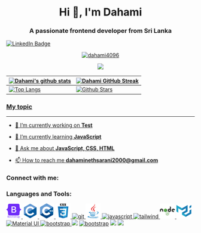 <h1 align="center">Hi 👋, I'm Dahami</h1>
<h3 align="center">A passionate frontend developer from Sri Lanka</h3>
<div id="badges">
  <a href="https://www.linkedin.com/in/dahami-weerakoon/">
  <img src="https://img.shields.io/badge/LinkedIn-blue?style=for-the-badge&logo=linkedin&logoColor=white" alt="LinkedIn Badge"/>
  
</div>

<p align="center"> <img src="https://komarev.com/ghpvc/?username=dahami4096&label=Profile%20views&color=0e75b6&style=flat" alt="dahami4096" /> </p>

<div align="center">
 <img src="https://user-images.githubusercontent.com/74038190/225813708-98b745f2-7d22-48cf-9150-083f1b00d6c9.gif" width="500">
</div>

| ![Dahami's github stats](https://github-readme-stats.vercel.app/api?username=dahami4096&show_icons=true&theme=tokyonight) | ![Dahami GitHub Streak](https://github-readme-streak-stats.herokuapp.com/?user=Master11091&theme=tokyonight) |
| --- | --- |
| ![Top Langs](https://github-readme-stats.vercel.app/api/top-langs/?username=dahami4096&theme=tokyonight) | ![Github Stars](https://github-readme-stats.vercel.app/api?username=dahami4096&show_icons=true&locale=en&count_private=true&hide_rank=true&custom_title=My%20GitHub%20Stats&disable_animations=true&theme=tokyonight) |



### My topic

---

- 🔭 I’m currently working on **Test**

- 🌱 I’m currently learning **JavaScript**

- 💬 Ask me about **JavaScript, CSS, HTML**

- 📫 How to reach me **dahaminethsarani2000@gmail.com**

<h3 align="left">Connect with me:</h3>
<p align="left">
</p>

<h3 align="left">Languages and Tools:</h3>
<p align="left"> <a href="https://getbootstrap.com" target="_blank" rel="noreferrer"> <img src="https://raw.githubusercontent.com/devicons/devicon/master/icons/bootstrap/bootstrap-plain-wordmark.svg" alt="bootstrap" width="40" height="40"/> </a> <a href="https://www.cprogramming.com/" target="_blank" rel="noreferrer"> <img src="https://raw.githubusercontent.com/devicons/devicon/master/icons/c/c-original.svg" alt="c" width="40" height="40"/> </a> <a href="https://www.w3schools.com/cpp/" target="_blank" rel="noreferrer"> <img src="https://raw.githubusercontent.com/devicons/devicon/master/icons/cplusplus/cplusplus-original.svg" alt="cplusplus" width="40" height="40"/> </a> <a href="https://www.w3schools.com/css/" target="_blank" rel="noreferrer"> <img src="https://raw.githubusercontent.com/devicons/devicon/master/icons/css3/css3-original-wordmark.svg" alt="css3" width="40" height="40"/> </a> <a href="https://git-scm.com/" target="_blank" rel="noreferrer"> <img src="https://www.vectorlogo.zone/logos/git-scm/git-scm-icon.svg" alt="git" width="40" height="40"/> </a>  </a> <a href="https://www.java.com" target="_blank" rel="noreferrer"> <img src="https://raw.githubusercontent.com/devicons/devicon/master/icons/java/java-original.svg" alt="java" width="40" height="40"/> </a> <a href="https://developer.mozilla.org/en-US/docs/Web/JavaScript" target="_blank" rel="noreferrer"> <img src="https://github.com/Scar1109/skill-icons/blob/Scar1109/icons/JavaScript.svg" alt="javascript" width="50" height="50"/> </a>  <a href="https://tailwindcss.com/" target="_blank" rel="noreferrer"> <img src="https://www.vectorlogo.zone/logos/tailwindcss/tailwindcss-icon.svg" alt="tailwind" width="40" height="40"/> </a><a href="https://nodejs.org" target="_blank" rel="noreferrer"> <img src="https://raw.githubusercontent.com/devicons/devicon/master/icons/nodejs/nodejs-original-wordmark.svg" alt="nodejs" width="40" height="40"/> </a> <a href="https://mui.com/material-ui/" target="_blank" rel="noreferrer"> <img src="https://github.com/devicons/devicon/blob/master/icons/materialui/materialui-original.svg" alt="Material UI" 
  width="40" height="40"/> </a> <a href="https://mui.com/material-ui/" target="_blank" rel="noreferrer">  <img src="https://cdn.jsdelivr.net/gh/devicons/devicon/icons/python/python-original.svg" alt="Material UI" 
  width="40" height="40"/> </a> <a href="https://medium.com/beginners-guide-to-mobile-web-development/whats-new-in-css-3-dcd7fa6122e1" target="_blank" rel="noreferrer">    <img src="https://cdn.jsdelivr.net/gh/devicons/devicon/icons/html5/html5-original-wordmark.svg" alt="bootstrap" width="40" height="40"> </a>
  <a> <img src="https://cdn.jsdelivr.net/gh/devicons/devicon/icons/css3/css3-original-wordmark.svg" width=40/></a>
    <a href="https://getbootstrap.com" target="_blank" rel="noreferrer">    <img src="https://cdn.jsdelivr.net/gh/devicons/devicon/icons/react/react-original.svg" alt="bootstrap" width="40" height="40"/></a>
   <a>     <img src="https://cdn.jsdelivr.net/gh/devicons/devicon/icons/figma/figma-original.svg" width=40/> </a>
   <a>     <img src="https://cdn.jsdelivr.net/gh/devicons/devicon/icons/canva/canva-original.svg" width=40/> </a>
    </p>

